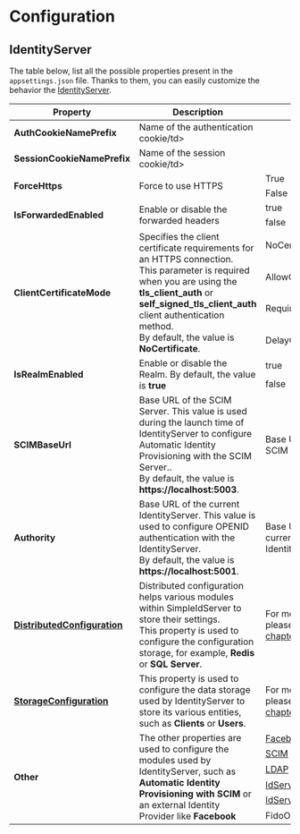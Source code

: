 # Configuration

## IdentityServer

The table below, list all the possible properties present in the `appsettings.json` file. Thanks to them, you can easily customize the behavior the [IdentityServer](../installation#create-identityserver-project).

<table>
    <thead>
        <tr>
            <th>Property</th>
            <th>Description</th>
            <th>Values</th>
        </tr>
    </thead>
    <tbody>
        <tr>
            <td><b>AuthCookieNamePrefix</b></td>
            <td>Name of the authentication cookie/td>
            <td></td>
        </tr>
        <tr>
            <td><b>SessionCookieNamePrefix</b></td>
            <td>Name of the session cookie/td>
            <td></td>
        </tr>
        <tr>
            <td rowspan="2"><b>ForceHttps</b></td>
            <td rowspan="2">Force to use HTTPS</td>
            <td>True</td>
        </tr>
        <tr>
            <td>False</td>
        </tr>
        <tr>
            <td rowspan="2"><b>IsForwardedEnabled</b></td>
            <td rowspan="2">Enable or disable the forwarded headers</td>
            <td>true</td>
        </tr>
        <tr>
            <td>false</td>
        </tr>
        <tr>
            <td rowspan="4"><b>ClientCertificateMode</b></td>
            <td rowspan="4">
                Specifies the client certificate requirements for an HTTPS connection.<br/>
                This parameter is required when you are using the <b>tls_client_auth</b> or <b>self_signed_tls_client_auth</b> client authentication method. <br/>
                By default, the value is <b>NoCertificate</b>.
            </td>
            <td>NoCertificate</td>
        </tr>
        <tr>
            <td>AllowCertificate</td>
        </tr>
        <tr>
            <td>RequireCertificate</td>
        </tr>
        <tr>
            <td>DelayCertificate</td>
        </tr>
        <tr>
            <td rowspan="2"><b>IsRealmEnabled</b></td>
            <td rowspan="2">Enable or disable the Realm. By default, the value is <b>true</b></td>
            <td>true</td>
        </tr>
        <tr>
            <td>false</td>
        </tr>
        <tr>
            <td><b>SCIMBaseUrl</b></td>
            <td>
                Base URL of the SCIM Server. This value is used during the launch time of IdentityServer to configure Automatic Identity Provisioning with the SCIM Server..<br/>
                By default, the value is <b>https://localhost:5003</b>.
            </td>
            <td>Base URL of the SCIM Server</td>
        </tr>
        <tr>
            <td><b>Authority</b></td>
            <td>
                Base URL of the current IdentityServer. This value is used to configure OPENID authentication with the IdentityServer.<br/>
                By default, the value is <b>https://localhost:5001</b>.
            </td>
            <td>Base URL of the current IdentityServer.</td>
        </tr>
        <tr>
            <td><a href="../iam/configuration"><b>DistributedConfiguration</b></a></td>
            <td>
                Distributed configuration helps various modules within SimpleIdServer to store their settings. <br />
                This property is used to configure the configuration storage, for example, <b>Redis</b> or <b>SQL Server</b>.
            </td>
            <td>For more information, please refer to this <a href="../iam/configuration">chapter</a></td>
        </tr>
        <tr>
            <td><a href="../iam/storage"><b>StorageConfiguration</b></a></td>
            <td>This property is used to configure the data storage used by IdentityServer to store its various entities, such as <b>Clients</b> or <b>Users</b>.</td>
            <td>For more information, please refer to this <a href="../iam/storage">chapter</a></td>
        </tr>
        <tr>
            <td rowspan="6"><b>Other</b></td>
            <td rowspan="6">The other properties are used to configure the modules used by IdentityServer, such as <b>Automatic Identity Provisioning with SCIM</b> or an external Identity Provider like <b>Facebook</b></td>
            <td><a href="../iam/externalidproviders#facebook">Facebook</a></td>
        </tr>
        <tr>            
            <td><a href="../iam/automaticidentityprovisioning.md#scim">SCIM</a></td>
        </tr>
        <tr>            
            <td><a href="../iam/automaticidentityprovisioning.md#ldap">LDAP</a></td>
        </tr>
        <tr>            
            <td><a href="../iam/authmethods.md#email">IdServerEmailOptions</a></td>
        </tr>
        <tr>            
            <td><a href="../iam/authmethods.md#sms">IdServerSmsOptions</a></td>
        </tr>
        <tr>            
            <td>FidoOptions</td>
        </tr>
    </tbody>
</table>